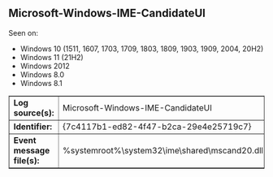 ## Microsoft-Windows-IME-CandidateUI

Seen on:
* Windows 10 (1511, 1607, 1703, 1709, 1803, 1809, 1903, 1909, 2004, 20H2)
* Windows 11 (21H2)
* Windows 2012
* Windows 8.0
* Windows 8.1

<table border="1" class="docutils">
  <tbody>
    <tr>
      <td><b>Log source(s):</b></td>
      <td>Microsoft-Windows-IME-CandidateUI</td>
    </tr>
    <tr>
      <td><b>Identifier:</b></td>
      <td>{7c4117b1-ed82-4f47-b2ca-29e4e25719c7}</td>
    </tr>
    <tr>
      <td><b>Event message file(s):</b></td>
      <td>%systemroot%\system32\ime\shared\mscand20.dll</td>
    </tr>
  </tbody>
</table>

&nbsp;


